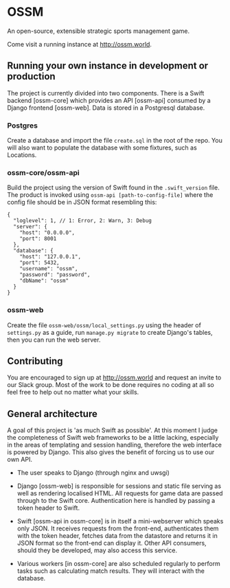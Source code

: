 # OSSM

An open-source, extensible strategic sports management game.

Come visit a running instance at http://ossm.world.

## Running your own instance in development or production

The project is currently divided into two components. There is a Swift backend
[ossm-core] which provides an API [ossm-api] consumed by a Django frontend
[ossm-web]. Data is stored in a Postgresql database.

### Postgres

Create a database and import the file ``create.sql`` in the root of the repo.
You will also want to populate the database with some fixtures, such as
Locations.

### ossm-core/ossm-api

Build the project using the version of Swift found in the ``.swift_version``
file. The product is invoked using ``ossm-api [path-to-config-file]`` where the
config file should be in JSON format resembling this:

    {
      "loglevel": 1, // 1: Error, 2: Warn, 3: Debug
      "server": {
        "host": "0.0.0.0",
        "port": 8001
      },
      "database": {
        "host": "127.0.0.1",
        "port": 5432,
        "username": "ossm",
        "password": "password",
        "dbName": "ossm"
      }
    }

### ossm-web

Create the file ``ossm-web/ossm/local_settings.py`` using the header of
``settings.py`` as a guide, run ``manage.py migrate`` to create Django's
tables, then you can run the web server.
    
## Contributing

You are encouraged to sign up at http://ossm.world and request an invite to our
Slack group. Most of the work to be done requires no coding at all so feel free
to help out no matter what your skills.

## General architecture

A goal of this project is 'as much Swift as possible'. At this moment I judge
the completeness of Swift web frameworks to be a little lacking, especially in
the areas of templating and session handling, therefore the web interface is
powered by Django. This also gives the benefit of forcing us to use our own
API.

* The user speaks to Django (through nginx and uwsgi)

* Django [ossm-web] is responsible for sessions and static file
  serving as well as rendering localised HTML.
  All requests for game data are passed through to the Swift core.
  Authentication here is handled by passing a token header to Swift.

* Swift [ossm-api in ossm-core] is in itself a mini-webserver which speaks only
  JSON. It receives requests from the front-end, authenticates them with the
  token header, fetches data from the datastore and returns it in JSON format so
  the front-end can display it. Other API consumers, should they be developed,
  may also access this service.
  
* Various workers [in ossm-core] are also scheduled regularly to perform tasks
  such as calculating match results. They will interact with the database.
